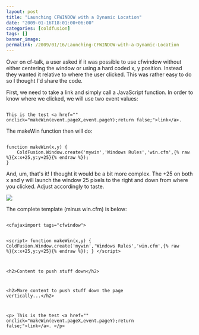 ```yaml
---
layout: post
title: "Launching CFWINDOW with a Dynamic Location"
date: "2009-01-16T18:01:00+06:00"
categories: [coldfusion]
tags: []
banner_image: 
permalink: /2009/01/16/Launching-CFWINDOW-with-a-Dynamic-Location
---
```


Over on cf-talk, a user asked if it was possible to use cfwindow without either centering the window or using a hard coded x, y position. Instead they wanted it relative to where the user clicked. This was rather easy to do so I thought I'd share the code.
<p/>
First, we need to take a link and simply call a JavaScript function. In order to know where we clicked, we will use two event values:
<p/>

<code>
This is the test &lt;a href="" onclick="makeWin(event.pageX,event.pageY);return false;"&gt;link&lt;/a&gt;.
</code>
<p/>

The makeWin function then will do:
<p/>

<code>
function makeWin(x,y) {
	ColdFusion.Window.create('mywin','Windows Rules','win.cfm',{% raw %}{x:x+25,y:y+25}{% endraw %});
}
</code>
<p/>

And, um, that's it! I thought it would be a bit more complex. The +25 on both x and y will launch the window 25 pixels to the right and down from where you clicked. Adjust accordingly to taste.
<p/>

<img src="https://static.raymondcamden.com/images//pushedwin.png">
<p/>

The complete template (minus win.cfm) is below:
<p/>

<code>
&lt;cfajaximport tags="cfwindow"&gt;

&lt;script&gt;
function makeWin(x,y) {
	ColdFusion.Window.create('mywin','Windows Rules','win.cfm',{% raw %}{x:x+25,y:y+25}{% endraw %});
}
&lt;/script&gt;

&lt;h2&gt;Content to push stuff down&lt;/h2&gt;

&lt;h2&gt;More content to push stuff down the page vertically...&lt;/h2&gt;

&lt;p&gt;
This is the test &lt;a href="" onclick="makeWin(event.pageX,event.pageY);return false;"&gt;link&lt;/a&gt;.
&lt;/p&gt;
</code>